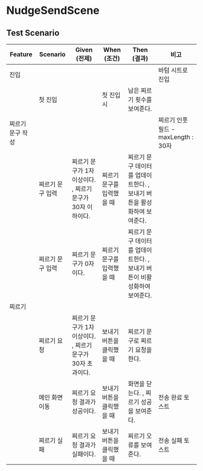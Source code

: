 # NudgeSendScene

## Test Scenario

| Feature   | Scenario  | Given (전제)                           | When (조건)      | Then (결과)                                  | 비고                          |
| --------- | --------- | ------------------------------------ | -------------- | ------------------------------------------ | --------------------------- |
| 진입        |           |                                      |                |                                            | 바텀 시트로 진입                   |
|           | 첫 진입      |                                      | 첫 진입 시         | 남은 찌르기 횟수를 보여준다.                           |                             |
| 찌르기 문구 작성 |           |                                      |                |                                            | 찌르기 인풋 필드 - maxLength : 30자 |
|           | 찌르기 문구 입력 | 찌르기 문구가 1자 이상이다. , 찌르기 문구가 30자 이하이다. | 찌르기 문구를 입력했을 때 | 찌르기 문구 데이터를 업데이트한다. , 보내기 버튼을 활성화하여 보여준다.  |                             |
|           | 찌르기 문구 입력 | 찌르기 문구가 0자 이다.                       | 찌르기 문구를 입력했을 때 | 찌르기 문구 데이터를 업데이트한다. , 보내기 버튼이 비활성화하여 보여준다. |                             |
| 찌르기       |           |                                      |                |                                            |                             |
|           | 찌르기 요청    | 찌르기 문구가 1자 이상이다. , 찌르기 문구가 30자 초과이다. | 보내기 버튼을 클릭했을 때 | 찌르기 문구로 찌르기 요청을 한다.                        |                             |
|           | 메인 화면 이동  | 찌르기 요청 결과가 성공이다.                     | 보내기 버튼을 클릭했을 때 | 화면을 닫는다. , 찌르기 성공을 보여준다.                   | 전송 완료 토스트                   |
|           | 찌르기 실패    | 찌르기 요청 결과가 실패이다.                     | 보내기 버튼을 클릭했을 때 | 찌르기 오류를 보여준다.                              | 전송 실패 토스트                   |
